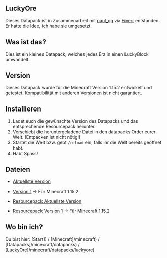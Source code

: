 ## LuckyOre

Dieses Datapack ist in Zusammenarbeit mit [paul_gg](https://www.fiverr.com/paul_gg) via [Fiverr](https://www.fiverr.com/rafaelurben/make-you-a-minecraft-datapack) entstanden.
Er hatte die Idee, [ich](https://fiverr.com/rafaelurben) habe sie umgesetzt.

## Was ist das?

Dies ist ein kleines Datapack, welches jedes Erz in einen LuckyBlock umwandelt.

## Version

Dieses Datapack wurde für die Minecraft Version 1.15.2 entwickelt und getestet. Kompatibilität mit anderen Versionen ist nicht garantiert.


## Installieren

1. Ladet euch die gewünschte Version des Datapacks und das entsprechende Resourcepack herunter.
2. Verschiebt die heruntergeladene Datei in den datapacks Order eurer Welt. (Entpacken ist nicht nötig!)
3. Startet die Welt bzw. gebt `/reload` ein, falls ihr die Welt bereits geöffnet habt.
4. Habt Spass!


## Dateien

- [Aktuellste Version](https://github.com/rafaelurben/mc-luckyore/raw/master/downloads/luckyore-v1.zip)
- [Version 1](https://github.com/rafaelurben/mc-luckyore/raw/master/downloads/luckyore-v1.zip) -> Für Minecraft 1.15.2

- [Resourcepack Aktuellste Version](https://github.com/rafaelurben/mc-luckyore/raw/master/downloads/luckyore-resources-v1.zip)
- [Resourcepack Version 1](https://github.com/rafaelurben/mc-luckyore/raw/master/downloads/luckyore-resources-v1.zip) -> Für Minecraft 1.15.2

## Wo bin ich?

Du bist hier: [Start]) / [Minecraft]/minecraft) / [Datapacks]/minecraft/datapacks) / [LuckyOre]/minecraft/datapacks/luckyore)
